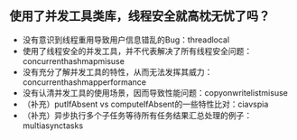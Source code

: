 ## 使用了并发工具类库，线程安全就高枕无忧了吗？
- 没有意识到线程重用导致用户信息错乱的Bug：threadlocal
- 使用了线程安全的并发工具，并不代表解决了所有线程安全问题：concurrenthashmapmisuse
- 没有充分了解并发工具的特性，从而无法发挥其威力：concurrenthashmapperformance
- 没有认清并发工具的使用场景，因而导致性能问题：copyonwritelistmisuse
- （补充）putIfAbsent vs computeIfAbsent的一些特性比对：ciavspia
- （补充）异步执行多个子任务等待所有任务结果汇总处理的例子：multiasynctasks
